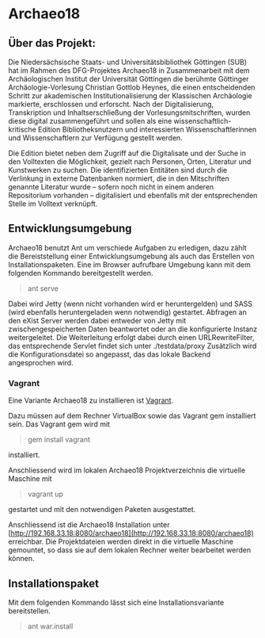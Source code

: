 # Archaeo18

## Über das Projekt:

Die Niedersächsische Staats- und Universitätsbibliothek Göttingen (SUB) hat im Rahmen des DFG-Projektes Archaeo18 in Zusammenarbeit mit dem Archäologischen Institut der Universität Göttingen die berühmte Göttinger Archäologie-Vorlesung Christian Gottlob Heynes, die einen entscheidenden Schritt zur akademischen Institutionalisierung der Klassischen Archäologie markierte, erschlossen und erforscht. Nach der Digitalisierung, Transkription und Inhaltserschließung der Vorlesungsmitschriften, wurden diese digital zusammengeführt und sollen als eine wissenschaftlich-kritische Edition Bibliotheksnutzern und interessierten Wissenschaftlerinnen und Wissenschaftlern zur Verfügung gestellt werden.

Die Edition bietet neben dem Zugriff auf die Digitalisate und der Suche in den Volltexten die Möglichkeit, gezielt nach Personen, Orten, Literatur und Kunstwerken zu suchen. Die identifizierten Entitäten sind durch die Verlinkung in externe Datenbanken normiert, die in den Mitschriften genannte Literatur wurde – sofern noch nicht in einem anderen Repositorium vorhanden – digitalisiert und ebenfalls mit der entsprechenden Stelle im Volltext verknüpft.

## Entwicklungsumgebung
Archaeo18 benutzt Ant um verschiede Aufgaben zu erledigen, dazu zählt die Bereiststellung einer Entwicklungsumgebung als auch das Erstellen von Installationspaketen. Eine im Browser aufrufbare Umgebung kann mit dem folgenden Kommando bereitgestellt werden.
> ant serve

Dabei wird Jetty (wenn nicht vorhanden wird er heruntergelden) und SASS (wird ebenfalls heruntergeladen wenn notwendig) gestartet. Abfragen an den eXist Server werden dabei entweder von Jetty mit zwischengespeicherten Daten beantwortet oder an die konfigurierte Instanz weitergeleitet. Die Weiterleitung erfolgt dabei durch einen URLRewriteFilter, das entsprechende Servlet findet sich unter ./testdata/proxy
Zusätzlich wird die Konfigurationsdatei so angepasst, das das lokale Backend angesprochen wird.

### Vagrant

Eine Variante Archaeo18 zu installieren ist [Vagrant](http://www.vagrantup.com/).

Dazu müssen auf dem Rechner VirtualBox sowie das Vagrant gem installiert sein. Das Vagrant gem wird mit 
>gem install vagrant 

installiert.

Anschliessend wird im lokalen Archaeo18 Projektverzeichnis die virtuelle Maschine mit 
>vagrant up 

gestartet und mit den notwendigen Paketen ausgestattet.

Anschliessend ist die Archaeo18 Installation unter [http://192.168.33.18:8080/archaeo18](http://192.168.33.18:8080/archaeo18) erreichbar.
Die Projektdateien werden direkt in die virtuelle Maschine gemountet, so dass sie auf dem lokalen Rechner weiter bearbeitet werden können.

## Installationspaket
Mit dem folgenden Kommando lässt sich eine Installationsvariante bereitstellen.
>ant war.install
